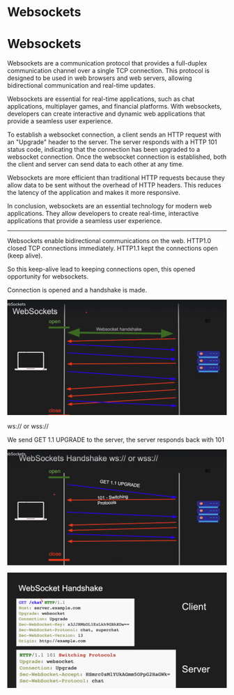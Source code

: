 # Websockets

# Websockets

Websockets are a communication protocol that provides a full-duplex communication channel over a single TCP connection. This protocol is designed to be used in web browsers and web servers, allowing bidirectional communication and real-time updates.

Websockets are essential for real-time applications, such as chat applications, multiplayer games, and financial platforms. With websockets, developers can create interactive and dynamic web applications that provide a seamless user experience.

To establish a websocket connection, a client sends an HTTP request with an "Upgrade" header to the server. The server responds with a HTTP 101 status code, indicating that the connection has been upgraded to a websocket connection. Once the websocket connection is established, both the client and server can send data to each other at any time.

Websockets are more efficient than traditional HTTP requests because they allow data to be sent without the overhead of HTTP headers. This reduces the latency of the application and makes it more responsive.

In conclusion, websockets are an essential technology for modern web applications. They allow developers to create real-time, interactive applications that provide a seamless user experience.

---

Websockets enable bidirectional communications on the web. HTTP1.0 closed TCP connections immediately. HTTP1.1 kept the connections open (keep alive).

So this keep-alive lead to keeping connections open, this opened opportunity for websockets.

Connection is opened and a handshake is made. 

 

![Untitled](Websockets%209eb981dd011543b1a1951da0e6a68385/Untitled.png)

ws:// or wss:// 

We send GET 1.1 UPGRADE to the server, the server responds back with 101 

![Untitled](Websockets%209eb981dd011543b1a1951da0e6a68385/Untitled%201.png)

![Untitled](Websockets%209eb981dd011543b1a1951da0e6a68385/Untitled%202.png)
